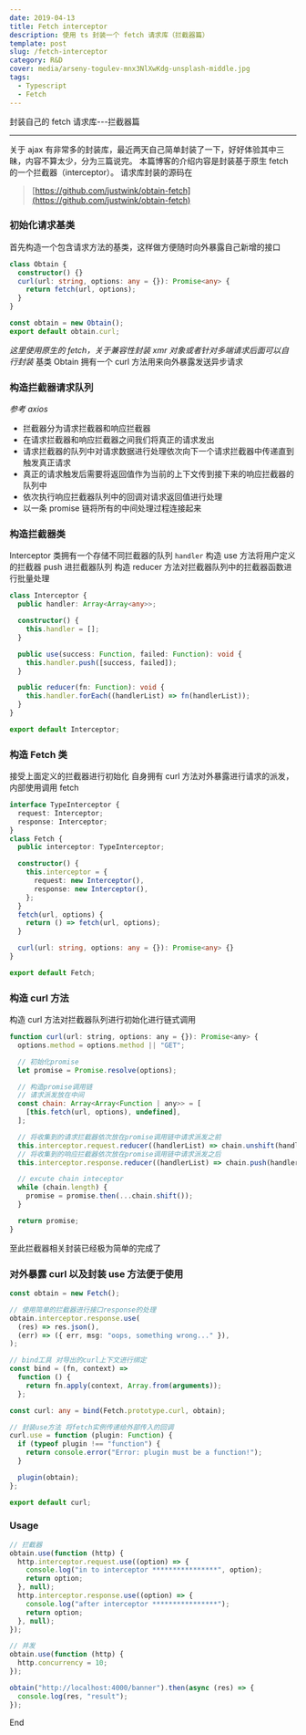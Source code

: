 ```yaml
---
date: 2019-04-13
title: Fetch interceptor
description: 使用 ts 封装一个 fetch 请求库（拦截器篇）
template: post
slug: /fetch-interceptor
category: R&D
cover: media/arseny-togulev-mnx3NlXwKdg-unsplash-middle.jpg
tags:
  - Typescript
  - Fetch
---
```


封装自己的 fetch 请求库---拦截器篇

---

关于 ajax 有非常多的封装库，最近两天自己简单封装了一下，好好体验其中三昧，内容不算太少，分为三篇说完。
本篇博客的介绍内容是封装基于原生 fetch 的一个拦截器（interceptor）。
请求库封装的源码在

> [https://github.com/justwink/obtain-fetch](https://github.com/justwink/obtain-fetch)

### 初始化请求基类

首先构造一个包含请求方法的基类，这样做方便随时向外暴露自己新增的接口

```ts
class Obtain {
  constructor() {}
  curl(url: string, options: any = {}): Promise<any> {
    return fetch(url, options);
  }
}

const obtain = new Obtain();
export default obtain.curl;
```

_这里使用原生的 fetch，关于兼容性封装 xmr 对象或者针对多端请求后面可以自行封装_
基类 Obtain 拥有一个 curl 方法用来向外暴露发送异步请求

### 构造拦截器请求队列

_参考 axios_

- 拦截器分为请求拦截器和响应拦截器
- 在请求拦截器和响应拦截器之间我们将真正的请求发出
- 请求拦截器的队列中对请求数据进行处理依次向下一个请求拦截器中传递直到触发真正请求
- 真正的请求触发后需要将返回值作为当前的上下文传到接下来的响应拦截器的队列中
- 依次执行响应拦截器队列中的回调对请求返回值进行处理
- 以一条 promise 链将所有的中间处理过程连接起来

### 构造拦截器类

Interceptor 类拥有一个存储不同拦截器的队列 `handler`
构造 use 方法将用户定义的拦截器 push 进拦截器队列
构造 reducer 方法对拦截器队列中的拦截器函数进行批量处理

```ts
class Interceptor {
  public handler: Array<Array<any>>;

  constructor() {
    this.handler = [];
  }

  public use(success: Function, failed: Function): void {
    this.handler.push([success, failed]);
  }

  public reducer(fn: Function): void {
    this.handler.forEach((handlerList) => fn(handlerList));
  }
}

export default Interceptor;
```

### 构造 Fetch 类

接受上面定义的拦截器进行初始化
自身拥有 curl 方法对外暴露进行请求的派发，内部使用调用 fetch

```ts
interface TypeInterceptor {
  request: Interceptor;
  response: Interceptor;
}
class Fetch {
  public interceptor: TypeInterceptor;

  constructor() {
    this.interceptor = {
      request: new Interceptor(),
      response: new Interceptor(),
    };
  }
  fetch(url, options) {
    return () => fetch(url, options);
  }

  curl(url: string, options: any = {}): Promise<any> {}
}

export default Fetch;
```

### 构造 curl 方法

构造 curl 方法对拦截器队列进行初始化进行链式调用

```js
function curl(url: string, options: any = {}): Promise<any> {
  options.method = options.method || "GET";

  // 初始化promise
  let promise = Promise.resolve(options);

  // 构造promise调用链
  // 请求派发放在中间
  const chain: Array<Array<Function | any>> = [
    [this.fetch(url, options), undefined],
  ];

  // 将收集到的请求拦截器依次放在promise调用链中请求派发之前
  this.interceptor.request.reducer((handlerList) => chain.unshift(handlerList));
  // 将收集到的响应拦截器依次放在promise调用链中请求派发之后
  this.interceptor.response.reducer((handlerList) => chain.push(handlerList));

  // excute chain inteceptor
  while (chain.length) {
    promise = promise.then(...chain.shift());
  }

  return promise;
}
```

至此拦截器相关封装已经极为简单的完成了

### 对外暴露 curl 以及封装 use 方法便于使用

```ts
const obtain = new Fetch();

// 使用简单的拦截器进行接口response的处理
obtain.interceptor.response.use(
  (res) => res.json(),
  (err) => ({ err, msg: "oops, something wrong..." }),
);

// bind工具 对导出的curl上下文进行绑定
const bind = (fn, context) =>
  function () {
    return fn.apply(context, Array.from(arguments));
  };

const curl: any = bind(Fetch.prototype.curl, obtain);

// 封装use方法 将fetch实例传递给外部传入的回调
curl.use = function (plugin: Function) {
  if (typeof plugin !== "function") {
    return console.error("Error: plugin must be a function!");
  }

  plugin(obtain);
};

export default curl;
```

### Usage

```js
// 拦截器
obtain.use(function (http) {
  http.interceptor.request.use((option) => {
    console.log("in to interceptor ****************", option);
    return option;
  }, null);
  http.interceptor.response.use((option) => {
    console.log("after interceptor ****************");
    return option;
  }, null);
});

// 并发
obtain.use(function (http) {
  http.concurrency = 10;
});

obtain("http://localhost:4000/banner").then(async (res) => {
  console.log(res, "result");
});
```

End
